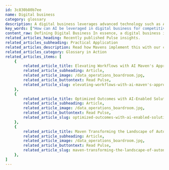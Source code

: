 ```yaml
---
id: 3c830b80b7ee
name: Digital business
category: glossary
description: A digital business leverages advanced technology such as AI and IoT to revolutionize business models, enhance customer experiences, and foster innovative growth through data-driven insights and agility.
key_words: ["How can AI be leveraged in digital business for competitive advantage?", "What role does digital engineering play in transforming customer journeys?", "How to build an effective digital strategy for modern IT environments?", "What are the benefits of embracing a digital business model?", "How does IoT contribute to the transformation of digital business products?", "How do interactive systems improve customer experience in digital business?", "What is the importance of data science in the digital business narrative?", "How does digital technology reinvent business models and customer experiences?", "What types of business benefits can be realized from a digital business approach?", "How can businesses use big data to frame new digital business models?"]
content_raw: Defining Digital Business In essence, a digital business is the application of digital technology to reinvent business models, transform a company’s products, and redefine the customer experience. By innovating products, fostering unique connections, and delivering enriching experiences, a digital business cultivates unmatched value. Realizing the Business Benefits Embracing the digital business model allows a company to elevate customer engagement, by reinventing interactions with their customers, employees, and partners. It enables them to create disruptive business models and conceive revolutionary products, services, and experiences. Combined with agile go-to-market strategies, these steps propel the business toward unprecedented growth, discernable differentiation, and significant economic value. The Successful Approach to a Digital Business The digital business narrative begins with harnessing data science and design thinking. By uniting it with extensive industry knowledge and robust technology competencies, businesses can merge the physical and the virtual seamlessly across all channels. Leveraging big data and artificial intelligence (AI), can help businesses uncover actionable insights, frame new business models, and sketch customer experiences that can be scaled proficiently. Crucial Components of a Digital Business Artificial Intelligence (AI) Through AI, businesses can keep pace with market changes, predict customer needs, and generate precise forecasts, thus maintaining a competitive advantage. Digital Engineering It plays a pivotal role in transforming customer journeys, fostering rapid innovation, and resetting customer expectations through groundbreaking technology. Digital Strategy With an increasing proliferation of digital tools, creating an effective digital strategy across all IT environments is paramount to stay relevant. Interactive Systems Well-designed interactive systems align a company’s functionalities and narratives, emphasizing the importance of experiences informed by genuine human needs and feelings. Internet of Things (IoT) IoT-fueled smart products and solutions, with the imminent integration of 5G, contribute to the creation of actionable intelligence, enhancing efficiency, productivity, and transforming products.
related_articles_heading: Recently published Pulse insights.
related_articles_subheading: Practical Application
related_articles_description: Read how Mavens implement this with our clients.
related_articles_category: Glossary in Action
related_articles_items: [
	{
		related_article_title: Elevating Workflows with AI Maven's Approach,
		related_article_subheading: Article,
		related_article_image: /data_operations_boardroom.jpg,
		related_article_buttontext: Read Pulse,
		related_article_slug: elevating-workflows-with-ai-maven's-approach
	},
	{
		related_article_title: Optimized Outcomes with AI-Enabled Solutions,
		related_article_subheading: Article,
		related_article_image: /data_operations_boardroom.jpg,
		related_article_buttontext: Read Pulse,
		related_article_slug: optimized-outcomes-with-ai-enabled-solutions
	},
	{
		related_article_title: Maven Transforming the Landscape of Autonomous Vehicles,
		related_article_subheading: Article,
		related_article_image: /data_operations_boardroom.jpg,
		related_article_buttontext: Read Pulse,
		related_article_slug: maven-transforming-the-landscape-of-autonomous-vehicles
	},
]
---
```

